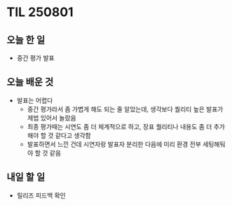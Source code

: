 # TIL 250801

## 오늘 한 일
- 중간 평가 발표

## 오늘 배운 것
- 발표는 어렵다
    - 중간 평가라서 좀 가볍게 해도 되는 줄 알았는데, 생각보다 퀄리티 높은 발표가 제법 있어서 놀랐음
    - 최종 평가때는 시연도 좀 더 체계적으로 하고, 장표 퀄리티나 내용도 좀 더 추가해야 할 것 같다고 생각함
    - 발표하면서 느낀 건데 시연자랑 발표자 분리한 다음에 미리 환경 전부 세팅해둬야 할 것 같음

## 내일 할 일
- 릴리즈 피드백 확인